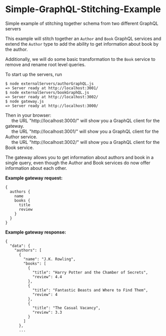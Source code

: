 # Simple-GraphQL-Stitching-Example
Simple example of stitching together schema from two different GraphQL servers

This example will stitch together an `Author` and `Book` GraphQL services
and extend the `Author` type to add the ability to get information about book by
the author.

Additionally, we will do some basic transformation to the `Book` service to remove and rename
root level queries.

To start up the servers, run
```
$ node externalServers/authorGraphQL.js
=> Server ready at http://localhost:3001/
$ node externalServers/bookGraphQL.js
=> Server ready at http://localhost:3002/
$ node gateway.js
=> Server ready at http://localhost:3000/
```
Then in your browser:  
&nbsp;&nbsp;&nbsp;&nbsp; the URL "http://localhost:3000/" will show you a GraphQL client for the gateway.  
&nbsp;&nbsp;&nbsp;&nbsp; the URL "http://localhost:3001/" will show you a GraphQL client for the Author service.  
&nbsp;&nbsp;&nbsp;&nbsp; the URL "http://localhost:3002/" will show you a GraphQL client for the Book service.

The gateway allows you to get information about authors and book in a single query,
even though the Author and Book services do now offer information about each other.

**Example gateway request:**
```
{
  authors {
    name
    books {
      title
      review
    }
  }
}

```

**Example gateway response:**
```
{
  "data": {
    "authors": [
      {
        "name": "J.K. Rowling",
        "books": [
          {
            "title": "Harry Potter and the Chamber of Secrets",
            "review": 4.4
          },
          {
            "title": "Fantastic Beasts and Where to Find Them",
            "review": 4
          },
          {
            "title": "The Casual Vacancy",
            "review": 3.3
          }
        ]
      },
      ...
```

